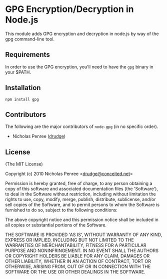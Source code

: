 #  GPG Encryption/Decryption in Node.js 
      
  This module adds GPG encryption and decryption in node.js by way of the gpg command-line tool.

## Requirements

In order to use the GPG encryption, you'll need to have the `gpg` binary in your $PATH.

## Installation

    npm install gpg

## Contributors

The following are the major contributors of `node-gpg` (in no specific order).

  * Nicholas Penree ([drudge](http://github.com/drudge))

## License 

(The MIT License)

Copyright (c) 2010 Nicholas Penree &lt;drudge@conceited.net&gt;

Permission is hereby granted, free of charge, to any person obtaining
a copy of this software and associated documentation files (the
'Software'), to deal in the Software without restriction, including
without limitation the rights to use, copy, modify, merge, publish,
distribute, sublicense, and/or sell copies of the Software, and to
permit persons to whom the Software is furnished to do so, subject to
the following conditions:

The above copyright notice and this permission notice shall be
included in all copies or substantial portions of the Software.

THE SOFTWARE IS PROVIDED 'AS IS', WITHOUT WARRANTY OF ANY KIND,
EXPRESS OR IMPLIED, INCLUDING BUT NOT LIMITED TO THE WARRANTIES OF
MERCHANTABILITY, FITNESS FOR A PARTICULAR PURPOSE AND NONINFRINGEMENT.
IN NO EVENT SHALL THE AUTHORS OR COPYRIGHT HOLDERS BE LIABLE FOR ANY
CLAIM, DAMAGES OR OTHER LIABILITY, WHETHER IN AN ACTION OF CONTRACT,
TORT OR OTHERWISE, ARISING FROM, OUT OF OR IN CONNECTION WITH THE
SOFTWARE OR THE USE OR OTHER DEALINGS IN THE SOFTWARE.

